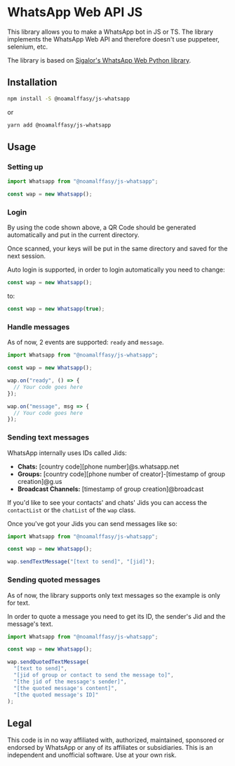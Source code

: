 # WhatsApp Web API JS

This library allows you to make a WhatsApp bot in JS or TS. The library implements the WhatsApp Web API and therefore doesn't use puppeteer, selenium, etc.

The library is based on [Sigalor's WhatsApp Web Python library](https://github.com/sigalor/whatsapp-web-reveng).

## Installation

```bash
npm install -S @noamalffasy/js-whatsapp
```

or

```bash
yarn add @noamalffasy/js-whatsapp
```

## Usage

### Setting up

```js
import Whatsapp from "@noamalffasy/js-whatsapp";

const wap = new Whatsapp();
```

### Login

By using the code shown above, a QR Code should be generated automatically and put in the current directory.

Once scanned, your keys will be put in the same directory and saved for the next session.

Auto login is supported, in order to login automatically you need to change:

```js
const wap = new Whatsapp();
```

to:

```js
const wap = new Whatsapp(true);
```

### Handle messages

As of now, 2 events are supported: `ready` and `message`.

```js
import Whatsapp from "@noamalffasy/js-whatsapp";

const wap = new Whatsapp();

wap.on("ready", () => {
  // Your code goes here
});

wap.on("message", msg => {
  // Your code goes here
});
```

### Sending text messages

WhatsApp internally uses IDs called Jids:

- **Chats:** [country code][phone number]@s.whatsapp.net
- **Groups:** [country code][phone number of creator]-[timestamp of group creation]@g.us
- **Broadcast Channels:** [timestamp of group creation]@broadcast

If you'd like to see your contacts' and chats' Jids you can access the `contactList` or the `chatList` of the `wap` class.

Once you've got your Jids you can send messages like so:

```js
import Whatsapp from "@noamalffasy/js-whatsapp";

const wap = new Whatsapp();

wap.sendTextMessage("[text to send]", "[jid]");
```

### Sending quoted messages

As of now, the library supports only text messages so the example is only for text.

In order to quote a message you need to get its ID, the sender's Jid and the message's text.

```js
import Whatsapp from "@noamalffasy/js-whatsapp";

const wap = new Whatsapp();

wap.sendQuotedTextMessage(
  "[text to send]",
  "[jid of group or contact to send the message to]",
  "[the jid of the message's sender]",
  "[the quoted message's content]",
  "[the quoted message's ID]"
);
```

## Legal

This code is in no way affiliated with, authorized, maintained, sponsored or endorsed by WhatsApp or any of its affiliates or subsidiaries. This is an independent and unofficial software. Use at your own risk.
